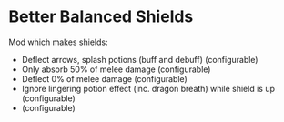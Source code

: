 # Better Balanced Shields

Mod which makes shields:

- Deflect arrows, splash potions (buff and debuff) (configurable)
- Only absorb 50% of melee damage (configurable)
- Deflect 0% of melee damage (configurable)
- Ignore lingering potion effect (inc. dragon breath) while shield is up (configurable)
- (configurable)